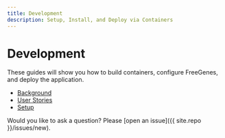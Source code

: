 ```yaml
---
title: Development
description: Setup, Install, and Deploy via Containers
---
```


# Development

These guides will show you how to build containers, configure FreeGenes,
and deploy the application.

 - [Background](background)
 - [User Stories](user-stories)
 - [Setup](setup)


Would you like to ask a question? Please [open an issue]({{ site.repo }}/issues/new).
